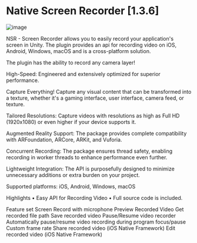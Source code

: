 # Native Screen Recorder [1.3.6]

![image](./Editor/Images/icon_small.png "Native Screen Recorder logo icon")

NSR - Screen Recorder allows you to easily record your application's screen in Unity. The plugin provides an api for recording video on iOS, Android, Windows, macOS and is a cross-platform solution.

The plugin has the ability to record any camera layer!

High-Speed: Engineered and extensively optimized for superior performance.

Capture Everything! Capture any visual content that can be transformed into a texture, whether it's a gaming interface, user interface, camera feed, or texture.

Tailored Resolutions: Capture videos with resolutions as high as Full HD (1920x1080) or even higher if your device supports it.

Augmented Reality Support: The package provides complete compatibility with ARFoundation, ARCore, ARKit, and Vuforia.

Concurrent Recording: The package ensures thread safety, enabling recording in worker threads to enhance performance even further.

Lightweight Integration: The API is purposefully designed to minimize unnecessary additions or extra burden on your project.

Supported platforms: iOS, Android, Windows, macOS

Highlights
• Easy API for Recording Video
• Full source code is included.

Feature set
Screen Record with microphone
Preview Recorded Video
Get recorded file path
Save recorded video
Pause/Resume video recorder
Automatically pause/resume video recording during program focus/pause
Custom frame rate
Share recorded video (iOS Native Framework)
Edit recorded video (iOS Native Framework)